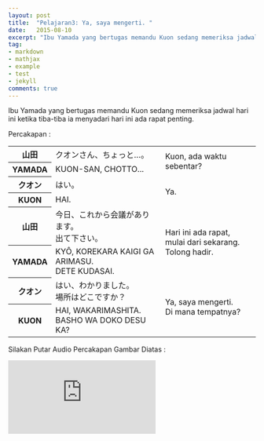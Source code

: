 ```yaml
---
layout: post
title:  "Pelajaran3: Ya, saya mengerti. "
date:   2015-08-10
excerpt: "Ibu Yamada yang bertugas memandu Kuon sedang memeriksa jadwal hari ini ketika tiba-tiba ia menyadari hari ini ada rapat penting."
tag:
- markdown 
- mathjax
- example
- test
- jekyll
comments: true
---
```

Ibu Yamada yang bertugas memandu Kuon sedang memeriksa jadwal hari ini ketika tiba-tiba ia menyadari hari ini ada rapat penting. <br>

Percakapan :
<table border="0" cellpadding="0" cellspacing="0">
  <tbody>
    <tr>
      <th>&#23665;&#30000;</th>
      <td>&#12463;&#12458;&#12531;&#12373;&#12435;&#12289;&#12385;&#12423;&#12387;&#12392;&hellip;&#12290;</td>
      <td rowspan="2">Kuon, ada waktu sebentar?</td>
    </tr>
    <tr>
      <th>YAMADA</th>
      <td>KUON-SAN, CHOTTO...</td>
    </tr>
    <tr>
      <th>&#12463;&#12458;&#12531;</th>
      <td>&#12399;&#12356;&#12290;</td>
      <td rowspan="2">Ya.</td>
    </tr>
    <tr>
      <th>KUON</th>
      <td>HAI.</td>
    </tr>
    <tr>
      <th>&#23665;&#30000;</th>
      <td>&#20170;&#26085;&#12289;&#12371;&#12428;&#12363;&#12425;&#20250;&#35696;&#12364;&#12354;&#12426;&#12414;&#12377;&#12290;<br />
        &#20986;&#12390;&#19979;&#12373;&#12356;&#12290;</td>
      <td rowspan="2">Hari ini ada rapat, mulai dari sekarang.<br />
        Tolong hadir.</td>
    </tr>
    <tr>
      <th>YAMADA</th>
      <td>KY&Ocirc;, KOREKARA KAIGI GA&#12288;ARIMASU.<br />
        DETE KUDASAI.</td>
    </tr>
    <tr>
      <th>&#12463;&#12458;&#12531;</th>
      <td>&#12399;&#12356;&#12289;&#12431;&#12363;&#12426;&#12414;&#12375;&#12383;&#12290;<br />
        &#22580;&#25152;&#12399;&#12393;&#12371;&#12391;&#12377;&#12363;&#65311;</td>
      <td rowspan="2">Ya, saya mengerti.<br />
        Di mana tempatnya?</td>
    </tr>
    <tr>
      <th>KUON</th>
      <td>HAI, WAKARIMASHITA.<br />
        BASHO WA DOKO DESU KA?</td>
    </tr>
  </tbody>
</table>

Silakan Putar Audio Percakapan Gambar Diatas :
<iframe src="https://kuuma95.github.io/Lesson3_8bit.ogg" frameborder="0"> </iframe>
